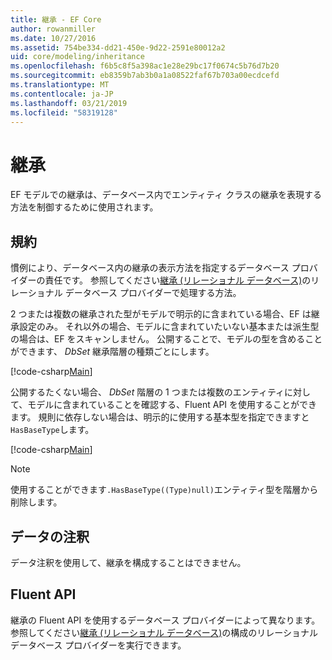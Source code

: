 ```yaml
---
title: 継承 - EF Core
author: rowanmiller
ms.date: 10/27/2016
ms.assetid: 754be334-dd21-450e-9d22-2591e80012a2
uid: core/modeling/inheritance
ms.openlocfilehash: f6b5c8f5a398ac1e28e29bc17f0674c5b76d7b20
ms.sourcegitcommit: eb8359b7ab3b0a1a08522faf67b703a00ecdcefd
ms.translationtype: MT
ms.contentlocale: ja-JP
ms.lasthandoff: 03/21/2019
ms.locfileid: "58319128"
---
```

# <a name="inheritance"></a>継承

EF モデルでの継承は、データベース内でエンティティ クラスの継承を表現する方法を制御するために使用されます。

## <a name="conventions"></a>規約

慣例により、データベース内の継承の表示方法を指定するデータベース プロバイダーの責任です。 参照してください[継承 (リレーショナル データベース)](relational/inheritance.md)のリレーショナル データベース プロバイダーで処理する方法。

2 つまたは複数の継承された型がモデルで明示的に含まれている場合、EF は継承設定のみ。 それ以外の場合、モデルに含まれていたいない基本または派生型の場合は、EF をスキャンしません。 公開することで、モデルの型を含めることができます、 *DbSet<TEntity>* 継承階層の種類ごとにします。

[!code-csharp[Main](../../../samples/core/Modeling/Conventions/Samples/InheritanceDbSets.cs?highlight=3-4&name=Model)]

公開するたくない場合、 *DbSet<TEntity>* 階層の 1 つまたは複数のエンティティに対して、モデルに含まれていることを確認する、Fluent API を使用することができます。
規則に依存しない場合は、明示的に使用する基本型を指定できますと`HasBaseType`します。

[!code-csharp[Main](../../../samples/core/Modeling/Conventions/Samples/InheritanceModelBuilder.cs?highlight=7&name=Context)]

> [!NOTE]
> 使用することができます`.HasBaseType((Type)null)`エンティティ型を階層から削除します。

## <a name="data-annotations"></a>データの注釈

データ注釈を使用して、継承を構成することはできません。

## <a name="fluent-api"></a>Fluent API

継承の Fluent API を使用するデータベース プロバイダーによって異なります。 参照してください[継承 (リレーショナル データベース)](relational/inheritance.md)の構成のリレーショナル データベース プロバイダーを実行できます。
